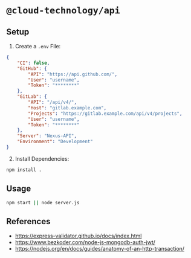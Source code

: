 # `@cloud-technology/api` #

## Setup ##

1. Create a `.env` File:

```json
{
    "CI": false,
    "GitHub": {
        "API": "https://api.github.com/",
        "User": "username",
        "Token": "********"
    },
    "GitLab": {
        "API": "/api/v4/",
        "Host": "gitlab.example.com",
        "Projects": "https://gitlab.example.com/api/v4/projects",
        "User": "username",
        "Token": "********"
    },
    "Server": "Nexus-API",
    "Environment": "Development"
}
```

2. Install Dependencies:

```bash
npm install .
```

## Usage ##

```bash
npm start || node server.js
```

## References ##

- https://express-validator.github.io/docs/index.html
- https://www.bezkoder.com/node-js-mongodb-auth-jwt/
- https://nodejs.org/en/docs/guides/anatomy-of-an-http-transaction/





